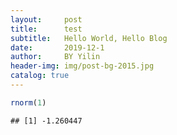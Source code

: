 ```yaml
---
layout:     post   				   
title:      test		
subtitle:   Hello World, Hello Blog 
date:       2019-12-1			
author:     BY Yilin 					
header-img: img/post-bg-2015.jpg 	
catalog: true 						
---
```


``` r
rnorm(1)
```

    ## [1] -1.260447
